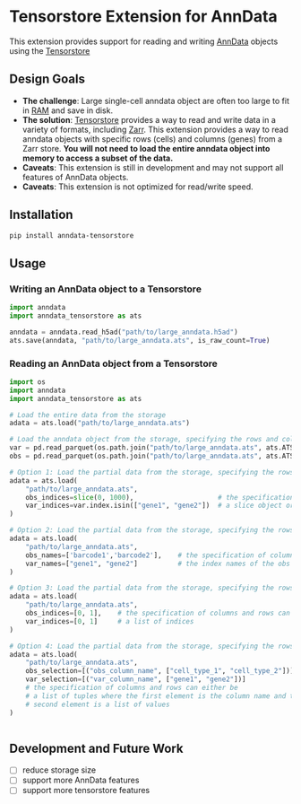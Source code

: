 # Tensorstore Extension for AnnData 

This extension provides support for reading and writing [AnnData](https://anndata.readthedocs.io/en/latest/) objects using the [Tensorstore](https://google.github.io/tensorstore/)

## Design Goals

- **The challenge**: Large single-cell anndata object are often too large to fit in [RAM](https://en.wikipedia.org/wiki/Random-access_memory) and save in disk. 
- **The solution**: [Tensorstore](https://google.github.io/tensorstore/) provides a way to read and write data in a variety of formats, including [Zarr](https://zarr.dev/). This extension provides a way to read anndata objects with specific rows (cells) and columns (genes) from a Zarr store. **You will not need to load the entire anndata object into memory to access a subset of the data.**
- **Caveats**: This extension is still in development and may not support all features of AnnData objects.
- **Caveats**: This extension is not optimized for read/write speed.



## Installation

```bash
pip install anndata-tensorstore
```

## Usage

### Writing an AnnData object to a Tensorstore

```python
import anndata
import anndata_tensorstore as ats

anndata = anndata.read_h5ad("path/to/large_anndata.h5ad")
ats.save(anndata, "path/to/large_anndata.ats", is_raw_count=True)
```


### Reading an AnnData object from a Tensorstore

```python
import os
import anndata
import anndata_tensorstore as ats

# Load the entire data from the storage
adata = ats.load("path/to/large_anndata.ats")

# Load the anndata object from the storage, specifying the rows and columns to load
var = pd.read_parquet(os.path.join("path/to/large_anndata.ats", ats.ATS_FILE_NAME.var))
obs = pd.read_parquet(os.path.join("path/to/large_anndata.ats", ats.ATS_FILE_NAME.obs))

# Option 1: Load the partial data from the storage, specifying the rows and columns to load
adata = ats.load(
    "path/to/large_anndata.ats",
    obs_indices=slice(0, 1000),                     # the specification of columns and rows can either be
    var_indices=var.index.isin(["gene1", "gene2"])  # a slice object or a boolean array
)

# Option 2: Load the partial data from the storage, specifying the rows and columns to load
adata = ats.load(
    "path/to/large_anndata.ats",
    obs_names=['barcode1','barcode2'],    # the specification of columns and rows can either be
    var_names=["gene1", "gene2"]          # the index names of the obs and var dataframes
)

# Option 3: Load the partial data from the storage, specifying the rows and columns to load
adata = ats.load(
    "path/to/large_anndata.ats",
    obs_indices=[0, 1],    # the specification of columns and rows can either be
    var_indices=[0, 1]     # a list of indices
)

# Option 4: Load the partial data from the storage, specifying the rows and columns to load
adata = ats.load(
    "path/to/large_anndata.ats",
    obs_selection=[("obs_column_name", ["cell_type_1", "cell_type_2"])],
    var_selection=[("var_column_name", ["gene1", "gene2"])]
    # the specification of columns and rows can either be
    # a list of tuples where the first element is the column name and the 
    # second element is a list of values
)



```

## Development and Future Work

- [ ] reduce storage size
- [ ] support more AnnData features
- [ ] support more tensorstore features
